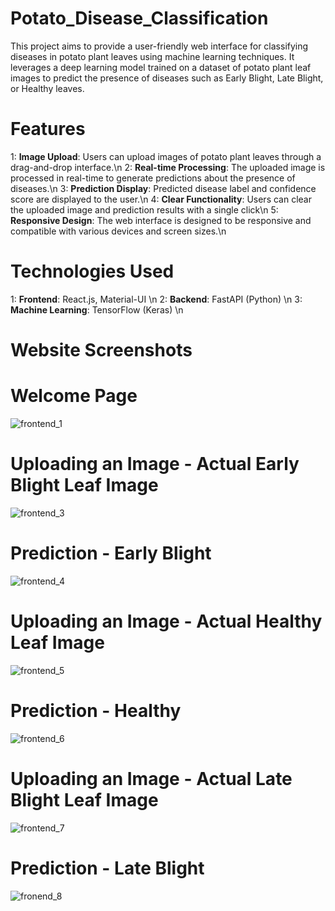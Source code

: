 # Potato_Disease_Classification
This project aims to provide a user-friendly web interface for classifying diseases in potato plant leaves using machine learning techniques. It leverages a deep learning model trained on a dataset of potato plant leaf images to predict the presence of diseases such as Early Blight, Late Blight, or Healthy leaves.
# Features
1: **Image Upload**: Users can upload images of potato plant leaves through a drag-and-drop interface.\n
2: **Real-time Processing**: The uploaded image is processed in real-time to generate predictions about the presence of diseases.\n
3: **Prediction Display**: Predicted disease label and confidence score are displayed to the user.\n
4: **Clear Functionality**: Users can clear the uploaded image and prediction results with a single click\n
5: **Responsive Design**: The web interface is designed to be responsive and compatible with various devices and screen sizes.\n
# Technologies Used
1: **Frontend**: React.js, Material-UI \n
2: **Backend**: FastAPI (Python) \n
3: **Machine Learning**: TensorFlow (Keras) \n
# Website Screenshots
# Welcome Page
![frontend_1](https://github.com/BhavyaPatel305/Potato_Disease_Classification/assets/93842768/933c9598-7b02-43ff-986a-47312eed69c2)
# Uploading an Image - Actual Early Blight Leaf Image
![frontend_3](https://github.com/BhavyaPatel305/Potato_Disease_Classification/assets/93842768/54ab4eda-10be-45fb-bdcf-34b105995b38)
# Prediction - Early Blight
![frontend_4](https://github.com/BhavyaPatel305/Potato_Disease_Classification/assets/93842768/e92fda64-46d4-4c92-b82e-8f7014e15f85)
# Uploading an Image - Actual Healthy Leaf Image
![frontend_5](https://github.com/BhavyaPatel305/Potato_Disease_Classification/assets/93842768/3657e78e-d1ba-473a-9296-c8493a198541)
# Prediction - Healthy
![frontend_6](https://github.com/BhavyaPatel305/Potato_Disease_Classification/assets/93842768/1182a46d-d558-4e51-b0f0-c19ffd260b90)
# Uploading an Image - Actual Late Blight Leaf Image
![frontend_7](https://github.com/BhavyaPatel305/Potato_Disease_Classification/assets/93842768/5114f817-0ea3-4e23-b156-78e969b03669)
# Prediction - Late Blight
![fronend_8](https://github.com/BhavyaPatel305/Potato_Disease_Classification/assets/93842768/4b328f1d-324a-4be5-9a79-3913bb485eef)

